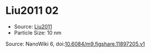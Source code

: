 <a name="material" />

# Liu2011 02
<script type="application/ld+json">
  {
    "@context": "https://schema.org/",
    "@type": "ChemicalSubstance",
    "@id": "https://egonw.github.io/nanowiki/nanowiki94.html#material",
    "http://purl.org/dc/terms/conformsTo":
      {
        "@type": "CreativeWork",
        "@id": "https://bioschemas.org/profiles/ChemicalSubstance/0.4-RELEASE/"
      },
    "identfier": "94",
    "name": "Liu2011 02",
    "url": "https://egonw.github.io/nanowiki/nanowiki94.html#material",
    "sameAs": "http://127.0.0.1/mediawiki/index.php/Special:URIResolver/Liu2011_02"
  }
</script>


* Source: [Liu2011](articleLiu2011.md)
* Particle Size: 10 nm


Source: NanoWiki 6, doi:[10.6084/m9.figshare.11897205.v1](https://doi.org/10.6084/m9.figshare.11897205.v1)
